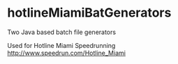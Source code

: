 # hotlineMiamiBatGenerators
Two Java based batch file generators

Used for Hotline Miami Speedrunning
http://www.speedrun.com/Hotline_Miami
